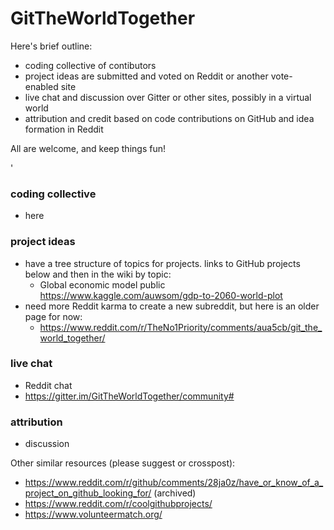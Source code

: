 # GitTheWorldTogether

Here's brief outline:
* coding collective of contibutors
* project ideas are submitted and voted on Reddit or another vote-enabled site
* live chat and discussion over Gitter or other sites, possibly in a virtual world
* attribution and credit based on code contributions on GitHub and idea formation in Reddit

All are welcome, and keep things fun!

'


### coding collective
* here

### project ideas
* have a tree structure of topics for projects. links to GitHub projects below and then in the wiki by topic:
    * Global economic model public https://www.kaggle.com/auwsom/gdp-to-2060-world-plot
* need more Reddit karma to create a new subreddit, but here is an older page for now:
    * https://www.reddit.com/r/TheNo1Priority/comments/aua5cb/git_the_world_together/

### live chat
* Reddit chat
* https://gitter.im/GitTheWorldTogether/community#

### attribution
* discussion


Other similar resources (please suggest or crosspost):
* https://www.reddit.com/r/github/comments/28ja0z/have_or_know_of_a_project_on_github_looking_for/ (archived)
* https://www.reddit.com/r/coolgithubprojects/
* https://www.volunteermatch.org/
